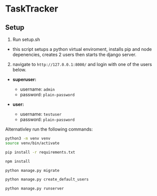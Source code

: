 # TaskTracker

## Setup

1. Run setup.sh 
- this script setups a python virtual enviroment, installs pip and node depenencies, creates 2 users then starts the django server.  
2. navigate to `http://127.0.0.1:8000/` and login with one of the users below.


- **superuser:**
  - username: `admin`
  - password: `plain-password`
   
- **user:**
  -  username: `testuser`
  - password: `plain-password`  

Alternativley run the following commands:
```sh 
python3 -m venv venv
source venv/bin/activate

pip install -r requirements.txt

npm install

python manage.py migrate

python manage.py create_default_users

python manage.py runserver
```
